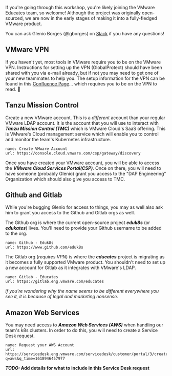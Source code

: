 If you're going through this workshop, you're likely joining the VMware Educates team, so welcome! Although the project was originally open-sourced, we are now in the early stages of making it into a fully-fledged VMware product.
 
You can ask Glenio Borges (@gborges) on [Slack](https://vmware.slack.com/archives/C01VAB0V8B0) if you have any questions!

## VMware VPN
If you haven't yet, most tools in VMware require you to be on the VMware VPN. Instructions for setting up the VPN (GlobalProtect) should have been shared with you via e-mail already, but if not you may need to get one of your new teammates to help you. The setup information for the VPN can be found in this [Confluence Page](https://confluence.eng.vmware.com/display/ESE/Global+Protect+support)... which requires you to be on the VPN to read. 🤷

## Tanzu Mission Control
Create a new VMware account. This is a *different* account than your regular VMware LDAP account. It is the account that you will use to interact with ***Tanzu Mission Control (TMC)*** which is VMware Cloud's SaaS offering. This is VMware's Cloud management service which will enable you to control and monitor the team's Kubernetes infrastructure.

```dashboard:create-dashboard
name: Create VMware Account
url: https://console.cloud.vmware.com/csp/gateway/discovery
```

Once you have created your VMware account, you will be able to access the ***VMware Cloud Services Portal(CSP)***. Once on there, you will need to have someone (probably Glenio) grant you access to the "DAP Engineering" Organization which should also give you access to TMC.

## Github and Gitlab
While you're bugging Glenio for access to things, you may as well also ask him to grant you access to the Github and Gitlab orgs as well.

The Github org is where the current open-source project ***eduk8s*** (or ***edukates***) lives. You'll need to provide your Github username to be added to the org.

```dashboard:create-dashboard
name: Github - Eduk8s
url: https://www.github.com/eduk8s
```
The Gitlab org (*requires VPN*) is where the ***educates*** project is migrating as it becomes a fully supported VMware product. You shouldn't need to set up a new account for Gitlab as it integrates with VMware's LDAP.

```dashboard:create-dashboard
name: Gitlab - Educates
url: https://gitlab.eng.vmware.com/educates
```
*if you're wondering why the name seems to be different everywhere you see it, it is because of legal and marketing nonsense.*

## Amazon Web Services
You may need access to ***Amazon Web Services (AWS)*** when handling our team's k8s clusters. In order to do this, you will need to create a Service Desk request.

```dashboard:create-dashboard
name: Request your AWS Account
url: https://servicedesk.eng.vmware.com/servicedesk/customer/portal/3/create/338?q=aws&q_time=1618946457977
```
***TODO:* Add details for what to include in this Service Desk request**